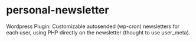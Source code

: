 personal-newsletter
===================

Wordpress Plugin: Customizable autosended (wp-cron) newsletters for each user, using PHP directly on the newsletter (thought to use user_meta).